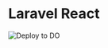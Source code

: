 # Laravel React

![Deploy to DO](https://github.com/RazvanRauta/laravel-react/workflows/Deploy%20to%20DO/badge.svg)
